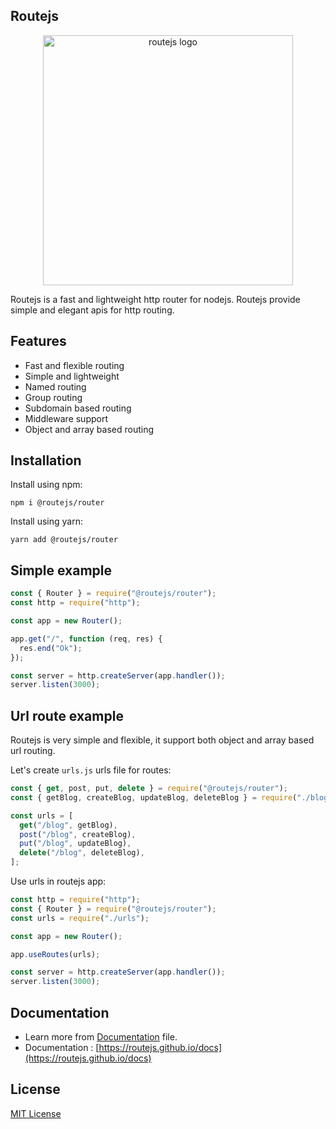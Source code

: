 ## Routejs

<p align="center">
  <img src="https://raw.githubusercontent.com/routejs/docs/main/routejs.jpg" width="400px" alt="routejs logo">
</p>

Routejs is a fast and lightweight http router for nodejs.
Routejs provide simple and elegant apis for http routing.

## Features
- Fast and flexible routing
- Simple and lightweight
- Named routing
- Group routing
- Subdomain based routing
- Middleware support
- Object and array based routing

## Installation

Install using npm:

```shell
npm i @routejs/router
```

Install using yarn:

```shell
yarn add @routejs/router
```

## Simple example

```javascript
const { Router } = require("@routejs/router");
const http = require("http");

const app = new Router();

app.get("/", function (req, res) {
  res.end("Ok");
});

const server = http.createServer(app.handler());
server.listen(3000);
```

## Url route example
Routejs is very simple and flexible, it support both object and array based url routing.

Let's create `urls.js` urls file for routes:
```javascript
const { get, post, put, delete } = require("@routejs/router");
const { getBlog, createBlog, updateBlog, deleteBlog } = require("./blogs");

const urls = [
  get("/blog", getBlog),
  post("/blog", createBlog),
  put("/blog", updateBlog),
  delete("/blog", deleteBlog),
];
```

Use urls in routejs app:
```javascript
const http = require("http");
const { Router } = require("@routejs/router");
const urls = require("./urls");

const app = new Router();

app.useRoutes(urls);

const server = http.createServer(app.handler());
server.listen(3000);
```

## Documentation

  - Learn more from [Documentation](https://github.com/routejs/docs/) file.
  - Documentation : [https://routejs.github.io/docs](https://routejs.github.io/docs)

## License

  [MIT License](https://github.com/routejs/router/blob/main/LICENSE)
